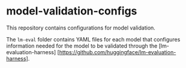 # model-validation-configs

This repository contains configurations for model validation.

The `lm-eval` folder contains YAML files for each model that configures information needed for the model to be validated through the [lm-evaluation-harness]
[https://github.com/huggingface/lm-evaluation-harness].
